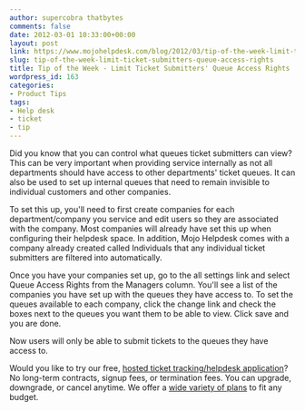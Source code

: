 ```yaml
---
author: supercobra thatbytes
comments: false
date: 2012-03-01 10:33:00+00:00
layout: post
link: https://www.mojohelpdesk.com/blog/2012/03/tip-of-the-week-limit-ticket-submitters-queue-access-rights/
slug: tip-of-the-week-limit-ticket-submitters-queue-access-rights
title: Tip of the Week - Limit Ticket Submitters' Queue Access Rights
wordpress_id: 163
categories:
- Product Tips
tags:
- Help desk
- ticket
- tip
---
```


Did you know that you can control what queues ticket submitters can view? This can be very important when providing service internally as not all departments should have access to other departments' ticket queues. It can also be used to set up internal queues that need to remain invisible to individual customers and other companies.







To set this up, you'll need to first create companies for each department/company you service and edit users so they are associated with the company. Most companies will already have set this up when configuring their helpdesk space. In addition, Mojo Helpdesk comes with a company already created called Individuals that any individual ticket submitters are filtered into automatically.







Once you have your companies set up, go to the all settings link and select Queue Access Rights from the Managers column. You'll see a list of the companies you have set up with the queues they have access to. To set the queues available to each company, click the change link and check the boxes next to the queues you want them to be able to view. Click save and you are done.







Now users will only be able to submit tickets to the queues they have access to.










Would you like to try our free, [ hosted ticket tracking/helpdesk application](http://www.mojohelpdesk.com/)? No long-term contracts, signup fees, or termination fees. You can upgrade, downgrade, or cancel anytime. We offer a [wide variety of plans](http://signup.mojohelpdesk.com/signup) to fit any budget.



